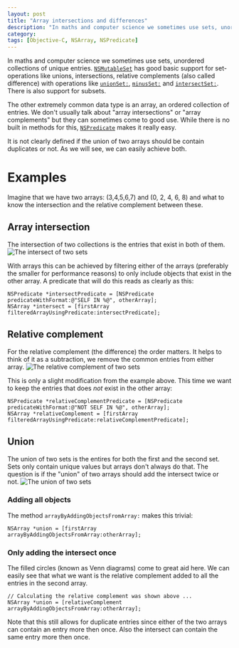 ```yaml
---
layout: post
title: "Array intersections and differences"
description: "In maths and computer science we sometimes use sets, unordered collections of unique entries. NSMutableSet has good basic support for set-operations like unions, intersections, relative complements (also called difference) with operations like unionSet:, minusSet: and intersectSet:. There is also support for subsets. The other extremely common data type is an array, an ordered collection of entries. We don't usually talk about array intersections or array complements but they can sometimes come to good use. While there is no built in methods for this, NSPredicate makes it really easy."
category: 
tags: [Objective-C, NSArray, NSPredicate]
---
```


In maths and computer science we sometimes use sets, unordered collections of unique entries. [`NSMutableSet`][mutableSet] has good basic support for set-operations like unions, intersections, relative complements (also called difference) with operations like [`unionSet:`][union], [`minusSet:`][minus] and [`intersectSet:`][intersect]. There is also support for subsets.

The other extremely common data type is an array, an ordered collection of entries. We don't usually talk about "array intersections" or "array complements" but they can sometimes come to good use. While there is no built in methods for this, [`NSPredicate`][predicate] makes it really easy.

It is not clearly defined if the union of two arrays should be contain duplicates or not. As we will see, we can easily achieve both. 

# Examples
Imagine that we have two arrays: (3,4,5,6,7) and (0, 2, 4, 6, 8) and what to know the intersection and the relative complement between these.
## Array intersection
The intersection of two collections is the entries that exist in both of them.
![The intersect of two sets](http://dl.dropbox.com/u/852042/Bilder/intersectSet.png)

With arrays this can be achieved by filtering either of the arrays (preferably the smaller for performance reasons) to only include objects that exist in the other array. A predicate that will do this reads as clearly as this:

    NSPredicate *intersectPredicate = [NSPredicate predicateWithFormat:@"SELF IN %@", otherArray];
    NSArray *intersect = [firstArray filteredArrayUsingPredicate:intersectPredicate];

## Relative complement
For the relative complement (the difference) the order matters. It helps to think of it as a subtraction, we remove the common entries from either array.
![The relative complement of two sets](http://dl.dropbox.com/u/852042/Bilder/minusSet.png)

This is only a slight modification from the example above. This time we want to keep the entries that does *not* exist in the other array:

    NSPredicate *relativeComplementPredicate = [NSPredicate predicateWithFormat:@"NOT SELF IN %@", otherArray];
    NSArray *relativeComplement = [firstArray filteredArrayUsingPredicate:relativeComplementPredicate];

## Union
The union of two sets is the entires for both the first and the second set. Sets only contain unique values but arrays don't always do that. The question is if the "union" of two arrays should add the intersect twice or not.
![The union of two sets](http://dl.dropbox.com/u/852042/Bilder/unionSet.png)
### Adding all objects
The method `arrayByAddingObjectsFromArray:` makes this trivial:

    NSArray *union = [firstArray arrayByAddingObjectsFromArray:otherArray];

### Only adding the intersect once
The filled circles (known as Venn diagrams) come to great aid here. We can easily see that what we want is the relative complement added to all the entries in the second array. 

    // Calculating the relative complement was shown above ...
    NSArray *union = [relativeComplement arrayByAddingObjectsFromArray:otherArray]; 

Note that this still allows for duplicate entries since either of the two arrays can contain an entry more then once. Also the intersect can contain the same entry more then once.


[mutableSet]: https://developer.apple.com/library/mac/#documentation/Cocoa/Reference/Foundation/Classes/nsmutableset_Class/Reference/NSMutableSet.html "NSMutableSet documentation"

[union]: https://developer.apple.com/library/mac/#documentation/Cocoa/Reference/Foundation/Classes/nsmutableset_Class/Reference/NSMutableSet.html#//apple_ref/occ/instm/NSMutableSet/unionSet: "unionSet: documentation"

[minus]: https://developer.apple.com/library/mac/#documentation/Cocoa/Reference/Foundation/Classes/nsmutableset_Class/Reference/NSMutableSet.html#//apple_ref/occ/instm/NSMutableSet/minusSet: "minusSet: documentation"

[intersect]: https://developer.apple.com/library/mac/#documentation/Cocoa/Reference/Foundation/Classes/nsmutableset_Class/Reference/NSMutableSet.html#//apple_ref/occ/instm/NSMutableSet/intersectSet: "intersectSet: documentation"

[predicate]: https://developer.apple.com/library/mac/#documentation/Cocoa/Reference/Foundation/Classes/NSPredicate_Class/Reference/NSPredicate.html "NSPredicate documentation"

